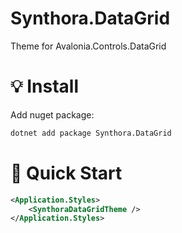 # Synthora.DataGrid
Theme for Avalonia.Controls.DataGrid

# 💡 Install
Add nuget package:
```bash
dotnet add package Synthora.DataGrid
```

# 🚀 Quick Start
``` xml
<Application.Styles> 
    <SynthoraDataGridTheme /> 
</Application.Styles>
```